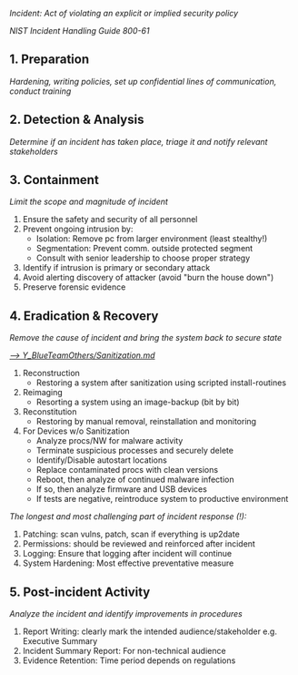 *Incident: Act of violating an explicit or implied security policy*

*NIST Incident Handling Guide 800-61*

## 1. Preparation

*Hardening, writing policies, set up confidential lines of communication, conduct training*

## 2. Detection & Analysis
*Determine if an incident has taken place, triage it and notify relevant stakeholders*

## 3. Containment

*Limit the scope and magnitude of incident*

1. Ensure the safety and security of all personnel
2. Prevent ongoing intrusion by:
   - Isolation: Remove pc from larger environment (least stealthy!)
   - Segmentation: Prevent comm. outside protected segment
   - Consult with senior leadership to choose proper strategy
3. Identify if intrusion is primary or secondary attack
4. Avoid alerting discovery of attacker (avoid "burn the house down")
5. Preserve forensic evidence

## 4. Eradication & Recovery

*Remove the cause of incident and bring the system back to secure state*

*[--> Y_BlueTeamOthers/Sanitization.md](https://github.com/p-arrow/Red-Blue-Guide/tree/main/Y_BlueTeamOthers/Sanitization.md)*

1. Reconstruction
   - Restoring a system after sanitization using scripted install-routines
2. Reimaging
   - Resorting a system using an image-backup (bit by bit)
3. Reconstitution
   - Restoring by manual removal, reinstallation and monitoring
4. For Devices w/o Sanitization
   - Analyze procs/NW for malware activity
   - Terminate suspicious processes and securely delete
   - Identify/Disable autostart locations
   - Replace contaminated procs with clean versions
   - Reboot, then analyze of continued malware infection
   - If so, then analyze firmware and USB devices
   - If tests are negative, reintroduce system to productive environment

*The longest and most challenging part of incident response (!):*

1. Patching: scan vulns, patch, scan if everything is up2date
2. Permissions: should be reviewed and reinforced after incident
3. Logging: Ensure that logging after incident will continue
4. System Hardening: Most effective preventative measure

## 5. Post-incident Activity

*Analyze the incident and identify improvements in procedures*

1. Report Writing: clearly mark the intended audience/stakeholder e.g. Executive Summary
2. Incident Summary Report: For non-technical audience
3. Evidence Retention: Time period depends on regulations
